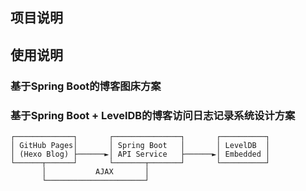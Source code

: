 
## 项目说明


## 使用说明

### 基于Spring Boot的博客图床方案

### 基于Spring Boot + LevelDB的博客访问日志记录系统设计方案

```
┌─────────────┐       ┌───────────────┐       ┌──────────┐
│ GitHub Pages│       │ Spring Boot   │       │ LevelDB  │
│ (Hexo Blog) ├──────►│ API Service   ├──────►│ Embedded │
└──────┬──────┘       └───────┬───────┘       └──────────┘
       │           AJAX       │
       └──────────────────────┘
```